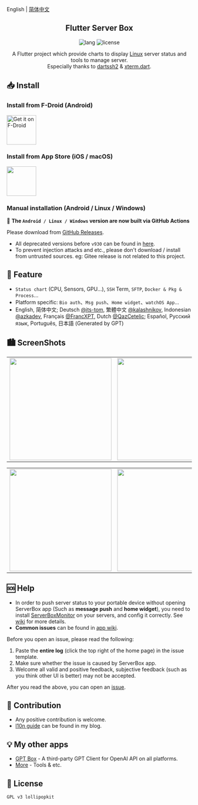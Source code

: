 English | [简体中文](README_zh.md)

<h2 align="center">Flutter Server Box</h2>

<p align="center">
  <img alt="lang" src="https://img.shields.io/badge/lang-dart-pink">
  <img alt="license" src="https://img.shields.io/badge/license-GPLv3-pink">
</p>

<p align="center">
A Flutter project which provide charts to display <a href="../../issues/43">Linux</a> server status and tools to manage server.
<br>
Especially thanks to <a href="https://github.com/TerminalStudio/dartssh2">dartssh2</a> & <a href="https://github.com/TerminalStudio/xterm.dart">xterm.dart</a>.
</p>


## 📥 Install

### Install from F-Droid (Android)

<a href="https://f-droid.org/packages/tech.lolli.toolbox">
    <img src="https://fdroid.gitlab.io/artwork/badge/get-it-on.png"
    alt="Get it on F-Droid"
    height="80">
</a>

### Install from App Store (iOS / macOS)

<a href="https://apps.apple.com/app/id1586449703">
    <img src="https://developer.apple.com/assets/elements/badges/download-on-the-app-store.svg"
    height="80">
</a>

### Manual installation (Android / Linux / Windows)

🎉 **The `Android / Linux / Windows` version are now built via GitHub Actions**

Please download from [GitHub Releases](https://github.com/lollipopkit/flutter_server_box/releases).

- All deprecated versions before `v930` can be found in [here](https://cdn.lolli.tech/serverbox/?sort=time&order=desc&layout=grid).
- To prevent injection attacks and etc., please don't download / install from untrusted sources. eg: Gitee release is not related to this project.

## 🔖 Feature
- `Status chart` (CPU, Sensors, GPU...), `SSH` Term, `SFTP`, `Docker & Pkg & Process`...
- Platform specific: `Bio auth`、`Msg push`、`Home widget`、`watchOS App`...
- English, 简体中文; Deutsch [@its-tom](https://github.com/its-tom), 繁體中文 [@kalashnikov](https://github.com/kalashnikov), Indonesian [@azkadev](https://github.com/azkadev), Français [@FrancXPT](https://github.com/FrancXPT), Dutch [@QazCetelic](https://github.com/QazCetelic); Español, Русский язык, Português, 日本語 (Generated by GPT)

## 🏙️ ScreenShots
<table>
  <tr>
    <td><img width="277px" src="imgs/server.png"></td>
    <td><img width="277px" src="imgs/detail.png"></td>
    <td><img width="277px" src="imgs/sftp.png"></td>
  </tr>
</table>
<table>
  <tr>
    <td><img width="277px" src="imgs/editor.png"> </td>
    <td><img width="277px" src="imgs/ssh.png"></td>
    <td><img width="277px" src="imgs/docker.png"></td>
  </tr>
</table>


## 🆘 Help
- In order to push  server status to your portable device without opening ServerBox app (Such as **message push** and **home widget**), you need to install [ServerBoxMonitor](https://github.com/lollipopkit/server_box_monitor) on your servers, and config it correctly. See [wiki](https://github.com/lollipopkit/server_box_monitor/wiki) for more details.
- **Common issues** can be found in [app wiki](https://github.com/lollipopkit/flutter_server_box/wiki).

Before you open an issue, please read the following:
1. Paste the **entire log** (click the top right of the home page) in the issue template.
2. Make sure whether the issue is caused by ServerBox app.
3. Welcome all valid and positive feedback, subjective feedback (such as you think other UI is better) may not be accepted.

After you read the above, you can open an [issue](https://github.com/lollipopkit/flutter_server_box/issues/new).


## 🧱 Contribution
- Any positive contribution is welcome.
- [l10n guide](https://blog.lolli.tech/faq/) can be found in my blog.


## 💡 My other apps
- [GPT Box](https://github.com/lollipopkit/flutter_gpt_box) - A third-party GPT Client for OpenAI API on all platforms.
- [More](https://github.com/lollipopkit) - Tools & etc.


## 📝 License
`GPL v3 lollipopkit`

